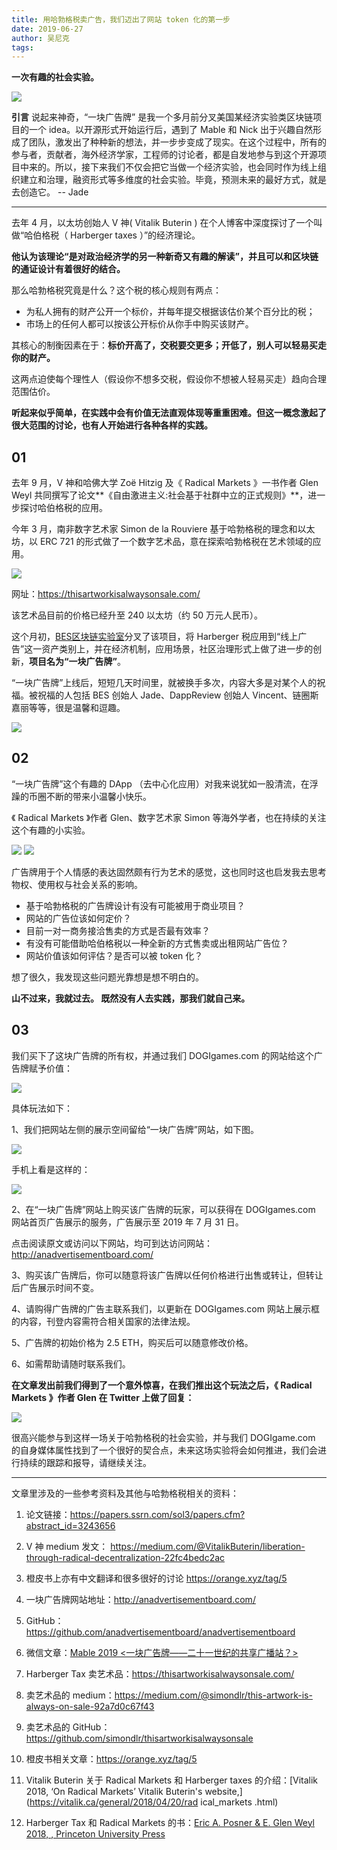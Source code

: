 ```yaml
---
title: 用哈勃格税卖广告，我们迈出了网站 token 化的第一步
date: 2019-06-27
author: 吴尼克
tags: 
---
```


**一次有趣的社会实验。**

<!--more-->

![](https://cosmosrepair-1257028016.cos.ap-beijing.myqcloud.com/2019-06-27-1821561608486_.pic_hd.jpg)

**引言**  说起来神奇，“一块广告牌” 是我一个多月前分叉美国某经济实验类区块链项目的一个 idea。以开源形式开始运行后，遇到了 Mable 和 Nick 出于兴趣自然形成了团队，激发出了种种新的想法，并一步步变成了现实。在这个过程中，所有的参与者，贡献者，海外经济学家，工程师的讨论者，都是自发地参与到这个开源项目中来的。所以，接下来我们不仅会把它当做一个经济实验，也会同时作为线上组织建立和治理，融资形式等多维度的社会实验。毕竟，预测未来的最好方式，就是去创造它。 --  Jade

- - - - - 

去年 4 月，以太坊创始人 V 神( Vitalik Buterin ) 在个人博客中深度探讨了一个叫做“哈伯格税（ Harberger taxes ）”的经济理论。

**他认为该理论“是对政治经济学的另一种新奇又有趣的解读”，并且可以和区块链的通证设计有着很好的结合。**

那么哈勃格税究竟是什么？这个税的核心规则有两点：
- 为私人拥有的财产公开一个标价，并每年提交根据该估价某个百分比的税；
- 市场上的任何人都可以按该公开标价从你手中购买该财产。

其核心的制衡因素在于：**标价开高了，交税要交更多；开低了，别人可以轻易买走你的财产。**

这两点迫使每个理性人（假设你不想多交税，假设你不想被人轻易买走）趋向合理范围估价。

**听起来似乎简单，在实践中会有价值无法直观体现等重重困难。但这一概念激起了很大范围的讨论，也有人开始进行各种各样的实践。**

## 01 

去年 9 月，V 神和哈佛大学 Zoë Hitzig 及《 Radical Markets 》一书作者 Glen Weyl 共同撰写了论文**《自由激进主义:社会基于社群中立的正式规则》**，进一步探讨哈伯格税的应用。

今年 3 月，南非数字艺术家 Simon de la Rouviere 基于哈勃格税的理念和以太坊，以 ERC 721 的形式做了一个数字艺术品，意在探索哈勃格税在艺术领域的应用。

![](https://cosmosrepair-1257028016.cos.ap-beijing.myqcloud.com/2019-06-27-640%20-%202019-06-27T135307.905.jpeg)

网址：<https://thisartworkisalwaysonsale.com/>

该艺术品目前的价格已经升至 240 以太坊（约 50 万元人民币）。

这个月初，[BES区块链实验室](http://beslab.xyz)分叉了该项目，将 Harberger 税应用到“线上广告”这一资产类别上，并在经济机制，应用场景，社区治理形式上做了进一步的创新，**项目名为“一块广告牌”**。

“一块广告牌”上线后，短短几天时间里，就被换手多次，内容大多是对某个人的祝福。被祝福的人包括 BES 创始人 Jade、DappReview 创始人 Vincent、链圈斯嘉丽等等，很是温馨和逗趣。

![](https://cosmosrepair-1257028016.cos.ap-beijing.myqcloud.com/2019-06-27-640%20-%202019-06-27T135434.618.jpeg)
 
## 02 

“一块广告牌”这个有趣的 DApp （去中心化应用）对我来说犹如一股清流，在浮躁的币圈不断的带来小温馨小快乐。

《 Radical Markets 》作者 Glen、数字艺术家 Simon 等海外学者，也在持续的关注这个有趣的小实验。

![](https://cosmosrepair-1257028016.cos.ap-beijing.myqcloud.com/2019-06-27-640%20-%202019-06-27T135531.521.jpeg)
![](https://cosmosrepair-1257028016.cos.ap-beijing.myqcloud.com/2019-06-27-0%20-3-.jpeg)

广告牌用于个人情感的表达固然颇有行为艺术的感觉，这也同时这也启发我去思考物权、使用权与社会关系的影响。
- 基于哈勃格税的广告牌设计有没有可能被用于商业项目？
- 网站的广告位该如何定价？
- 目前一对一商务接洽售卖的方式是否最有效率？
- 有没有可能借助哈伯格税以一种全新的方式售卖或出租网站广告位？
- 网站价值该如何评估？是否可以被 token 化？

想了很久，我发现这些问题光靠想是想不明白的。

**山不过来，我就过去。
既然没有人去实践，那我们就自己来。**

## 03 

我们买下了这块广告牌的所有权，并通过我们 DOGIgames.com 的网站给这个广告牌赋予价值：

![](https://cosmosrepair-1257028016.cos.ap-beijing.myqcloud.com/2019-06-27-0%20-4-.jpeg)

具体玩法如下：

1、我们把网站左侧的展示空间留给“一块广告牌”网站，如下图。

![](https://cosmosrepair-1257028016.cos.ap-beijing.myqcloud.com/2019-06-27-640%20-%202019-06-27T135739.009.jpeg) 

手机上看是这样的：

![](https://cosmosrepair-1257028016.cos.ap-beijing.myqcloud.com/2019-06-27-640%20-%202019-06-27T135755.715.jpeg) 

2、在“一块广告牌”网站上购买该广告牌的玩家，可以获得在 DOGIgames.com 网站首页广告展示的服务，广告展示至 2019 年 7 月 31 日。

点击阅读原文或访问以下网站，均可到达访问网站：<http://anadvertisementboard.com/>

3、购买该广告牌后，你可以随意将该广告牌以任何价格进行出售或转让，但转让后广告展示时间不变。

4、请购得广告牌的广告主联系我们，以更新在 DOGIgames.com 网站上展示框的内容，刊登内容需符合相关国家的法律法规。

5、广告牌的初始价格为 2.5 ETH，购买后可以随意修改价格。

6、如需帮助请随时联系我们。

**在文章发出前我们得到了一个意外惊喜，在我们推出这个玩法之后，《 Radical Markets 》作者 Glen 在 Twitter 上做了回复：**

![](https://cosmosrepair-1257028016.cos.ap-beijing.myqcloud.com/2019-06-27-0%20-2-.jpeg)

很高兴能参与到这样一场关于哈勃格税的社会实验，并与我们 DOGIgame.com 的自身媒体属性找到了一个很好的契合点，未来这场实验将会如何推进，我们会进行持续的跟踪和报导，请继续关注。

- - - - - 

文章里涉及的一些参考资料及其他与哈勃格税相关的资料：

1. 论文链接：<https://papers.ssrn.com/sol3/papers.cfm?abstract_id=3243656>

2. V 神 medium 发文： <https://medium.com/@VitalikButerin/liberation-through-radical-decentralization-22fc4bedc2ac>

3. 橙皮书上亦有中文翻译和很多很好的讨论 <https://orange.xyz/tag/5>

4. 一块广告牌网站地址：<http://anadvertisementboard.com/>

5. GitHub：<https://github.com/anadvertisementboard/anadvertisementboard>

6. 微信文章：[Mable 2019 <一块广告牌——二十一世纪的共享广播站？>](https://mp.weixin.qq.com/s/NCjncWZAMEn-lljXKRMM6w)

7. Harberger Tax 卖艺术品：<https://thisartworkisalwaysonsale.com/>

8. 卖艺术品的 medium：<https://medium.com/@simondlr/this-artwork-is-always-on-sale-92a7d0c67f43>

9. 卖艺术品的 GitHub：<https://github.com/simondlr/thisartworkisalwaysonsale>

10. 橙皮书相关文章：<https://orange.xyz/tag/5>

11. Vitalik Buterin 关于 Radical Markets 和 Harberger taxes 的介绍：[Vitalik  2018, ‘On Radical Markets’  Vitalik Buterin's website,](https://vitalik.ca/general/2018/04/20/rad ical_markets .html)

12. Harberger Tax 和 Radical Markets 的书：[Eric A. Posner & E. Glen Weyl 2018, <Radical Markets: Uprooting Capitalism and Democracy for a Just Society>, Princeton University Press](https://www.amazon.com/Radical-Markets-Uprooting-Capitalism-Democracy/dp/0691177503)